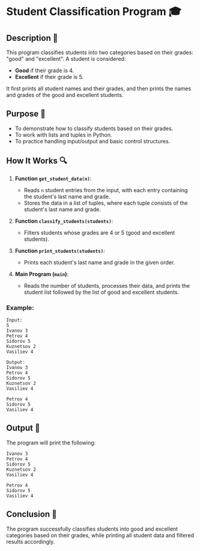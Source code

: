 # Student Classification Program 🎓

## Description 📝

This program classifies students into two categories based on their grades: "good" and "excellent".
A student is considered:

-   **Good** if their grade is 4.
-   **Excellent** if their grade is 5.

It first prints all student names and their grades, and then prints the names and grades of the good and excellent students.

## Purpose 🎯

-   To demonstrate how to classify students based on their grades.
-   To work with lists and tuples in Python.
-   To practice handling input/output and basic control structures.

## How It Works 🔍

1. **Function `get_student_data(n)`**:

    - Reads `n` student entries from the input, with each entry containing the student's last name and grade.
    - Stores the data in a list of tuples, where each tuple consists of the student's last name and grade.

2. **Function `classify_students(students)`**:

    - Filters students whose grades are 4 or 5 (good and excellent students).

3. **Function `print_students(students)`**:

    - Prints each student's last name and grade in the given order.

4. **Main Program (`main`)**:
    - Reads the number of students, processes their data, and prints the student list followed by the list of good and excellent students.

### Example:

```
Input:
5
Ivanov 3
Petrov 4
Sidorov 5
Kuznetsov 2
Vasiliev 4

Output:
Ivanov 3
Petrov 4
Sidorov 5
Kuznetsov 2
Vasiliev 4

Petrov 4
Sidorov 5
Vasiliev 4
```

## Output 📜

The program will print the following:

```
Ivanov 3
Petrov 4
Sidorov 5
Kuznetsov 2
Vasiliev 4

Petrov 4
Sidorov 5
Vasiliev 4
```

## Conclusion 🚀

The program successfully classifies students into good and excellent categories based on their grades, while printing all student data and filtered results accordingly.
